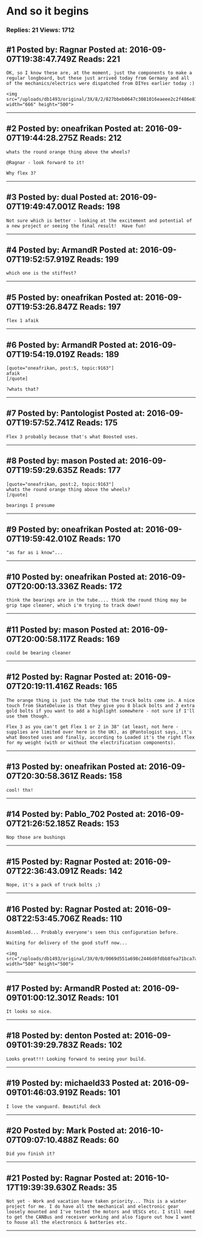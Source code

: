 # And so it begins

### Replies: 21 Views: 1712

## \#1 Posted by: Ragnar Posted at: 2016-09-07T19:38:47.749Z Reads: 221

```
OK, so I know these are, at the moment, just the components to make a regular longboard, but these just arrived today from Germany and all of the mechanics/electrics were dispatched from DIYes earlier today :)

<img src="/uploads/db1493/original/3X/8/2/827bbeb0647c3081016eaeee2c2f486e81b99ee0.jpg" width="666" height="500">
```

---
## \#2 Posted by: oneafrikan Posted at: 2016-09-07T19:44:28.275Z Reads: 212

```
whats the round orange thing above the wheels?

@Ragnar - look forward to it!

Why flex 3?
```

---
## \#3 Posted by: dual Posted at: 2016-09-07T19:49:47.001Z Reads: 198

```
Not sure which is better - looking at the excitement and potential of a new project or seeing the final result!  Have fun!
```

---
## \#4 Posted by: ArmandR Posted at: 2016-09-07T19:52:57.919Z Reads: 199

```
which one is the stiffest?
```

---
## \#5 Posted by: oneafrikan Posted at: 2016-09-07T19:53:26.847Z Reads: 197

```
flex 1 afaik
```

---
## \#6 Posted by: ArmandR Posted at: 2016-09-07T19:54:19.019Z Reads: 189

```
[quote="oneafrikan, post:5, topic:9163"]
afaik
[/quote]

?whats that?
```

---
## \#7 Posted by: Pantologist Posted at: 2016-09-07T19:57:52.741Z Reads: 175

```
Flex 3 probably because that's what Boosted uses.
```

---
## \#8 Posted by: mason Posted at: 2016-09-07T19:59:29.635Z Reads: 177

```
[quote="oneafrikan, post:2, topic:9163"]
whats the round orange thing above the wheels?
[/quote]

bearings I presume
```

---
## \#9 Posted by: oneafrikan Posted at: 2016-09-07T19:59:42.010Z Reads: 170

```
"as far as i know"...
```

---
## \#10 Posted by: oneafrikan Posted at: 2016-09-07T20:00:13.336Z Reads: 172

```
think the bearings are in the tube.... think the round thing may be grip tape cleaner, which i'm trying to track down!
```

---
## \#11 Posted by: mason Posted at: 2016-09-07T20:00:58.117Z Reads: 169

```
could be bearing cleaner
```

---
## \#12 Posted by: Ragnar Posted at: 2016-09-07T20:19:11.416Z Reads: 165

```
The orange thing is just the tube that the truck bolts come in. A nice touch from SkateDeluxe is that they give you 8 black bolts and 2 extra gold bolts if you want to add a highlight somewhere - not sure if I'll use them though.

Flex 3 as you can't get Flex 1 or 2 in 38" (at least, not here - supplies are limited over here in the UK), as @Pantologist says, it's what Boosted uses and finally, according to Loaded it's the right flex for my weight (with or without the electrification components).
```

---
## \#13 Posted by: oneafrikan Posted at: 2016-09-07T20:30:58.361Z Reads: 158

```
cool! thx!
```

---
## \#14 Posted by: Pablo_702 Posted at: 2016-09-07T21:26:52.185Z Reads: 153

```
Nop those are bushings
```

---
## \#15 Posted by: Ragnar Posted at: 2016-09-07T22:36:43.091Z Reads: 142

```
Nope, it's a pack of truck bolts ;)
```

---
## \#16 Posted by: Ragnar Posted at: 2016-09-08T22:53:45.706Z Reads: 110

```
Assembled... Probably everyone's seen this configuration before.

Waiting for delivery of the good stuff now...

<img src="/uploads/db1493/original/3X/0/0/0069d551a698c2446d8fdbb8fea71bca7a31e322.jpg" width="500" height="500">
```

---
## \#17 Posted by: ArmandR Posted at: 2016-09-09T01:00:12.301Z Reads: 101

```
It looks so nice.
```

---
## \#18 Posted by: denton Posted at: 2016-09-09T01:39:29.783Z Reads: 102

```
Looks great!!! Looking forward to seeing your build.
```

---
## \#19 Posted by: michaeld33 Posted at: 2016-09-09T01:46:03.919Z Reads: 101

```
I love the vanguard. Beautiful deck
```

---
## \#20 Posted by: Mark Posted at: 2016-10-07T09:07:10.488Z Reads: 60

```
Did you finish it?
```

---
## \#21 Posted by: Ragnar Posted at: 2016-10-17T19:39:39.630Z Reads: 35

```
Not yet - Work and vacation have taken priority... This is a winter project for me. I do have all the mechanical and electronic gear loosely mounted and I've tested the motors and VESCs etc. I still need to get the CANBus and receiver working and also figure out how I want to house all the electronics & batteries etc.
```

---
